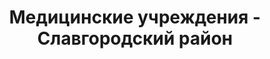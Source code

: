 ---
district_id: 6-18-0
district_name: Славгородский район
title: Медицинские учреждения - Славгородский район
---